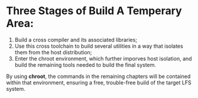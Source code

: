 # Three Stages of Build A Temperary Area:
1. Build a cross compiler and its associated libraries;
2. Use this cross toolchain to build several utilities in a way that isolates
   them from the host distribution;
3. Enter the chroot environment, which further imporves host isolation, and
   build the remaining tools needed to build the final system.

By using **chroot**,  the commands in the remaining chapters will be contained
within that environment, ensuring a free, trouble-free build of the target LFS
system.

